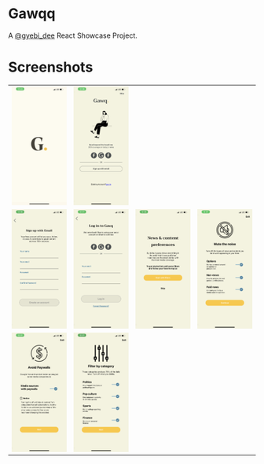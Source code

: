 # Gawqq

A [@gyebi_dee](https://twitter.com/gyebi_dee) React Showcase Project.

 
# Screenshots
<table>
  <tr>
    <td>
      <img src="https://github.com/Kgd1z/gawqq/blob/main/screenshots/1.PNG" />
    </td>
    <td>
       <img src="https://github.com/Kgd1z/gawqq/blob/main/screenshots/2.PNG" />
    </td>
</tr>


<tr>
<td>
       <img src="https://github.com/Kgd1z/gawqq/blob/main/screenshots/3.PNG" />
    </td>
    <td>
       <img src="https://github.com/Kgd1z/gawqq/blob/main/screenshots/4.PNG" />
    </td> <td>
   <img src="https://github.com/Kgd1z/gawqq/blob/main/screenshots/5.PNG" />
    </td>
    <td>
       <img src="https://github.com/Kgd1z/gawqq/blob/main/screenshots/6.PNG" />
    </td></tr>
<tr><td>
      <img src="https://github.com/Kgd1z/gawqq/blob/main/screenshots/7.PNG" />
    </td>
    <td>
     <img src="https://github.com/Kgd1z/gawqq/blob/main/screenshots/8.PNG" />
    </td></tr>
 
    
   
    
    

</table>